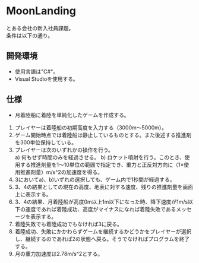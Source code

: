 MoonLanding
===========
とある会社の新入社員課題。  
条件は以下の通り。  
  
## 開発環境
* 使用言語は"C#"。  
* Visual Studioを使用する。  

## 仕様
* 月着陸船に着陸を単純化したゲームを作成する。  
1. プレイヤーは着陸船の初期高度を入力する（3000m～5000m）。  
2. ゲーム開始時点では着陸船は静止しているものとする。また後述する推進剤を300単位保持している。  
3. プレイヤーは次のいずれかの操作を行う。  
a) 何もせず時間のみを経過させる。
b) ロケット噴射を行う。このとき、使用する推進剤量を1～10単位の範囲で指定でき、重力と正反対方向に（1×使用推進剤量）m/s^2の加速度を得る。  
4. 3においてa)、b)いずれの選択しても、ゲーム内で1秒間が経過する。  
5. 3、4の結果としての現在の高度、地表に対する速度、残りの推進剤量を画面上に表示する。  
6. 3、4の結果、月着陸船が高度0m以上1m以下になった時、降下速度が1m/s以下の速度であれば着陸成功、高度がマイナスになれば着陸失敗であるメッセージを表示する。  
7. 着陸失敗でも着陸成功でもなければ3に戻る。  
8. 着陸成功、失敗にかかわらずゲームを継続するかどうかをプレイヤーが選択し、継続するのであれば2の状態へ戻る。そうでなければプログラムを終了する。  
9. 月の重力加速度は2.78m/s^2とする。  
